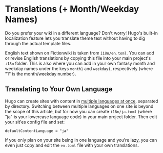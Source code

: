 # Translations (+ Month/Weekday Names)
Do you prefer your wiki in a different language? Don't worry! Hugo's built-in localization feature lets you translate theme text without having to dig through the actual template files.

English text shown on Fictionwiki is taken from `i18n/en.toml`. You can add or revise English translations by copying this file into your main project's `i18n` folder. This is also where you can add in your own fantasy month and weekday names under the keys `month1` and `weekday1`, respectively (where "1" is the month/weekday number).

## Translating to Your Own Language
Hugo can create sites with content in [multiple languages at once](https://gohugo.io/content-management/multilingual/), separated by directory. Switching between multiple languages on one site is beyond the scope of this article, but for now you can create `i18n/ja.toml` (where "ja" is your lowercase language code) in your main project folder. Then edit your sit'es config file and set:

```
defaultContentLanguage = "ja"
```

If you only plan on your site being in one language and you're lazy, you can even just copy and edit the `en.toml` file with your own translations.